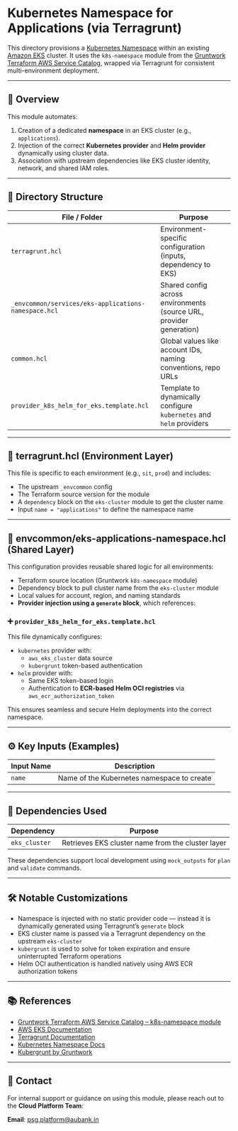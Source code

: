 # Kubernetes Namespace for Applications (via Terragrunt)

This directory provisions a [Kubernetes Namespace](https://kubernetes.io/docs/concepts/overview/working-with-objects/namespaces/) within an existing [Amazon EKS](https://aws.amazon.com/eks/) cluster. It uses the `k8s-namespace` module from the [Gruntwork Terraform AWS Service Catalog](https://github.com/gruntwork-io/terraform-aws-service-catalog), wrapped via Terragrunt for consistent multi-environment deployment.

---

## 📌 Overview

This module automates:

1. Creation of a dedicated **namespace** in an EKS cluster (e.g., `applications`).
2. Injection of the correct **Kubernetes provider** and **Helm provider** dynamically using cluster data.
3. Association with upstream dependencies like EKS cluster identity, network, and shared IAM roles.

---

## 📁 Directory Structure

| File / Folder                             | Purpose                                                                 |
|-------------------------------------------|-------------------------------------------------------------------------|
| `terragrunt.hcl`                          | Environment-specific configuration (inputs, dependency to EKS)         |
| `_envcommon/services/eks-applications-namespace.hcl` | Shared config across environments (source URL, provider generation) |
| `common.hcl`                              | Global values like account IDs, naming conventions, repo URLs          |
| `provider_k8s_helm_for_eks.template.hcl`  | Template to dynamically configure `kubernetes` and `helm` providers    |

---

## 🧩 terragrunt.hcl (Environment Layer)

This file is specific to each environment (e.g., `sit`, `prod`) and includes:

- The upstream `_envcommon` config
- The Terraform source version for the module
- A `dependency` block on the `eks-cluster` module to get the cluster name
- Input `name = "applications"` to define the namespace name

---

## 🧩 envcommon/eks-applications-namespace.hcl (Shared Layer)

This configuration provides reusable shared logic for all environments:

- Terraform source location (Gruntwork `k8s-namespace` module)
- Dependency block to pull cluster name from the `eks-cluster` module
- Local values for account, region, and naming standards
- **Provider injection using a `generate` block**, which references:

### ➕ `provider_k8s_helm_for_eks.template.hcl`

This file dynamically configures:

- `kubernetes` provider with:
  - `aws_eks_cluster` data source
  - `kubergrunt` token-based authentication
- `helm` provider with:
  - Same EKS token-based login
  - Authentication to **ECR-based Helm OCI registries** via `aws_ecr_authorization_token`

This ensures seamless and secure Helm deployments into the correct namespace.

---

## ⚙️ Key Inputs (Examples)

| Input Name  | Description                                      |
|-------------|--------------------------------------------------|
| `name`      | Name of the Kubernetes namespace to create       |

---

## 🔗 Dependencies Used

| Dependency     | Purpose                                           |
|----------------|---------------------------------------------------|
| `eks_cluster`  | Retrieves EKS cluster name from the cluster layer |

These dependencies support local development using `mock_outputs` for `plan` and `validate` commands.

---

## 🛠 Notable Customizations

- Namespace is injected with no static provider code — instead it is dynamically generated using Terragrunt’s `generate` block
- EKS cluster name is passed via a Terragrunt dependency on the upstream `eks-cluster`
- `kubergrunt` is used to solve for token expiration and ensure uninterrupted Terraform operations
- Helm OCI authentication is handled natively using AWS ECR authorization tokens

---

## 📚 References

- [Gruntwork Terraform AWS Service Catalog – k8s-namespace module](https://github.com/gruntwork-io/terraform-aws-service-catalog/tree/main/modules/services/k8s-namespace)
- [AWS EKS Documentation](https://docs.aws.amazon.com/eks/latest/userguide/what-is-eks.html)
- [Terragrunt Documentation](https://terragrunt.gruntwork.io/docs/)
- [Kubernetes Namespace Docs](https://kubernetes.io/docs/concepts/overview/working-with-objects/namespaces/)
- [Kubergrunt by Gruntwork](https://github.com/gruntwork-io/kubergrunt)

---

## 👥 Contact

For internal support or guidance on using this module, please reach out to the **Cloud Platform Team**:

**Email**: psg.platform@aubank.in
